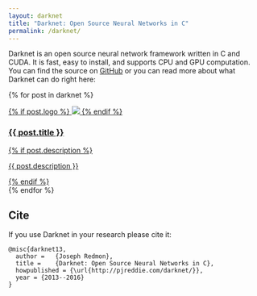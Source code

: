 ```yaml
---
layout: darknet
title: "Darknet: Open Source Neural Networks in C"
permalink: /darknet/
---
```


Darknet is an open source neural network framework written in C and CUDA. It is fast, easy to install, and supports CPU and GPU computation. You can find the source on [GitHub](https://github.com/pjreddie/darknet) or you can read more about what Darknet can do right here:

{% for post in darknet %}
    <a href="{% post.url %}">
        <div class=post>
        {% if post.logo %}
            <img class=logo src="{{ post.logo }}"></img>
        {% endif %}
        <h3>{{ post.title }}</h3>
            {% if post.description %}
                <p>{{ post.description }}</p>
            {% endif %}
        </div>
    </a>
{% endfor %}

## Cite ##

If you use Darknet in your research please cite it:

```
@misc{darknet13,
  author =   {Joseph Redmon},
  title =    {Darknet: Open Source Neural Networks in C},
  howpublished = {\url{http://pjreddie.com/darknet/}},
  year = {2013--2016}
}
```

